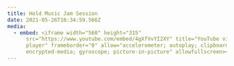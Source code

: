 ```yaml
---
title: Hold Music Jam Session
date: 2021-05-26T16:34:59.566Z
media:
  - embed: <iframe width="560" height="315"
      src="https://www.youtube.com/embed/4gXfVvYI2XY" title="YouTube video
      player" frameborder="0" allow="accelerometer; autoplay; clipboard-write;
      encrypted-media; gyroscope; picture-in-picture" allowfullscreen></iframe>
---
```

